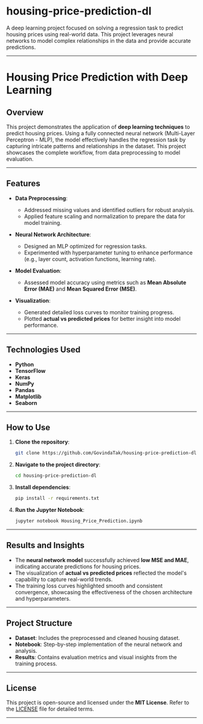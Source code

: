 # housing-price-prediction-dl
A deep learning project focused on solving a regression task to predict housing prices using real-world data. This project leverages neural networks to model complex relationships in the data and provide accurate predictions.

---

# **Housing Price Prediction with Deep Learning**

## **Overview**
This project demonstrates the application of **deep learning techniques** to predict housing prices. Using a fully connected neural network (Multi-Layer Perceptron - MLP), the model effectively handles the regression task by capturing intricate patterns and relationships in the dataset. This project showcases the complete workflow, from data preprocessing to model evaluation.

---

## **Features**
- **Data Preprocessing**:  
  - Addressed missing values and identified outliers for robust analysis.  
  - Applied feature scaling and normalization to prepare the data for model training.  

- **Neural Network Architecture**:  
  - Designed an MLP optimized for regression tasks.  
  - Experimented with hyperparameter tuning to enhance performance (e.g., layer count, activation functions, learning rate).  

- **Model Evaluation**:  
  - Assessed model accuracy using metrics such as **Mean Absolute Error (MAE)** and **Mean Squared Error (MSE)**.  

- **Visualization**:  
  - Generated detailed loss curves to monitor training progress.  
  - Plotted **actual vs predicted prices** for better insight into model performance.

---

## **Technologies Used**
- **Python**  
- **TensorFlow**  
- **Keras**  
- **NumPy**  
- **Pandas**  
- **Matplotlib**  
- **Seaborn**

---

## **How to Use**

1. **Clone the repository**:  
   ```bash
   git clone https://github.com/GovindaTak/housing-price-prediction-dl.git
   ```

2. **Navigate to the project directory**:  
   ```bash
   cd housing-price-prediction-dl
   ```

3. **Install dependencies**:  
   ```bash
   pip install -r requirements.txt
   ```

4. **Run the Jupyter Notebook**:  
   ```bash
   jupyter notebook Housing_Price_Prediction.ipynb
   ```

---

## **Results and Insights**
- The **neural network model** successfully achieved **low MSE and MAE**, indicating accurate predictions for housing prices.  
- The visualization of **actual vs predicted prices** reflected the model's capability to capture real-world trends.  
- The training loss curves highlighted smooth and consistent convergence, showcasing the effectiveness of the chosen architecture and hyperparameters.

---

## **Project Structure**
- **Dataset**: Includes the preprocessed and cleaned housing dataset.  
- **Notebook**: Step-by-step implementation of the neural network and analysis.  
- **Results**: Contains evaluation metrics and visual insights from the training process.

---

## **License**
This project is open-source and licensed under the **MIT License**. Refer to the [LICENSE](LICENSE) file for detailed terms.

---
